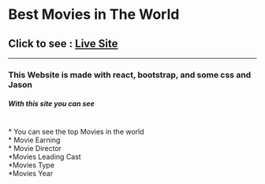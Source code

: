 <h1>Best Movies in The World</h1>

  <h2> Click to see  :  <a href="https://worldsbestmovies.netlify.app/">Live Site</a></h2>
  
<hr>
<h3>This Website is made with react, bootstrap, and some css and Jason</h3>


<h5>With this site you can see </h5>
<br>
* You can see the top Movies in the world 
<br>
* Movie Earning
<br>
* Movie Director
<br>
*Movies Leading Cast
<br>
*Movies Type
<br>
*Movies Year
